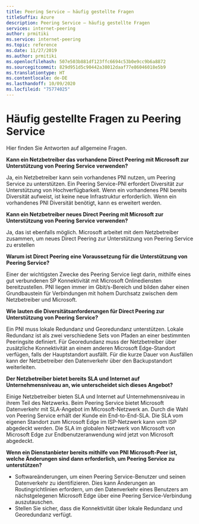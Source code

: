 ```yaml
---
title: Peering Service – häufig gestellte Fragen
titleSuffix: Azure
description: Peering Service – häufig gestellte Fragen
services: internet-peering
author: prmitiki
ms.service: internet-peering
ms.topic: reference
ms.date: 11/27/2019
ms.author: prmitiki
ms.openlocfilehash: 507e503b881df123ffc6694c53b0e9cc9b6a8872
ms.sourcegitcommit: 829d951d5c90442a38012daaf77e86046018e5b9
ms.translationtype: HT
ms.contentlocale: de-DE
ms.lasthandoff: 10/09/2020
ms.locfileid: "75774025"
---
```

# <a name="peering-service---faqs"></a>Häufig gestellte Fragen zu Peering Service

Hier finden Sie Antworten auf allgemeine Fragen.

**Kann ein Netzbetreiber das vorhandene Direct Peering mit Microsoft zur Unterstützung von Peering Service verwenden?**

Ja, ein Netzbetreiber kann sein vorhandenes PNI nutzen, um Peering Service zu unterstützen. Ein Peering Service-PNI erfordert Diversität zur Unterstützung von Hochverfügbarkeit. Wenn ein vorhandenes PNI bereits Diversität aufweist, ist keine neue Infrastruktur erforderlich. Wenn ein vorhandenes PNI Diversität benötigt, kann es erweitert werden.

**Kann ein Netzbetreiber neues Direct Peering mit Microsoft zur Unterstützung von Peering Service verwenden?**

Ja, das ist ebenfalls möglich. Microsoft arbeitet mit dem Netzbetreiber zusammen, um neues Direct Peering zur Unterstützung von Peering Service zu erstellen  

**Warum ist Direct Peering eine Voraussetzung für die Unterstützung von Peering Service?**

Einer der wichtigsten Zwecke des Peering Service liegt darin, mithilfe eines gut verbundenen SP Konnektivität mit Microsoft Onlinediensten bereitzustellen. PNI liegen immer im Gbit/s-Bereich und bilden daher einen Grundbaustein für Verbindungen mit hohem Durchsatz zwischen dem Netzbetreiber und Microsoft.

**Wie lauten die Diversitätsanforderungen für Direct Peering zur Unterstützung von Peering Service?**

Ein PNI muss lokale Redundanz und Georedundanz unterstützen. Lokale Redundanz ist als zwei verschiedene Sets von Pfaden an einer bestimmten Peeringsite definiert. Für Georedundanz muss der Netzbetreiber über zusätzliche Konnektivität an einem anderen Microsoft Edge-Standort verfügen, falls der Hauptstandort ausfällt. Für die kurze Dauer von Ausfällen kann der Netzbetreiber den Datenverkehr über den Backupstandort weiterleiten.

**Der Netzbetreiber bietet bereits SLA und Internet auf Unternehmensniveau an, wie unterscheidet sich dieses Angebot?**

Einige Netzbetreiber bieten SLA und Internet auf Unternehmensniveau in ihrem Teil des Netzwerks. Beim Peering Service bietet Microsoft Datenverkehr mit SLA-Angebot im Microsoft-Netzwerk an. Durch die Wahl von Peering Service erhält der Kunde ein End-to-End-SLA. Die SLA vom eigenen Standort zum Microsoft Edge im ISP-Netzwerk kann vom ISP abgedeckt werden. Die SLA im globalen Netzwerk von Microsoft von Microsoft Edge zur Endbenutzeranwendung wird jetzt von Microsoft abgedeckt.

**Wenn ein Dienstanbieter bereits mithilfe von PNI Microsoft-Peer ist, welche Änderungen sind dann erforderlich, um Peering Service zu unterstützen?**

* Softwareänderungen, um einen Peering Service-Benutzer und seinen Datenverkehr zu identifizieren. Dies kann Änderungen an Routingrichtlinien erfordern, um den Datenverkehr eines Benutzers am nächstgelegenen Microsoft Edge über eine Peering Service-Verbindung auszutauschen.
* Stellen Sie sicher, dass die Konnektivität über lokale Redundanz und Georedundanz verfügt.
